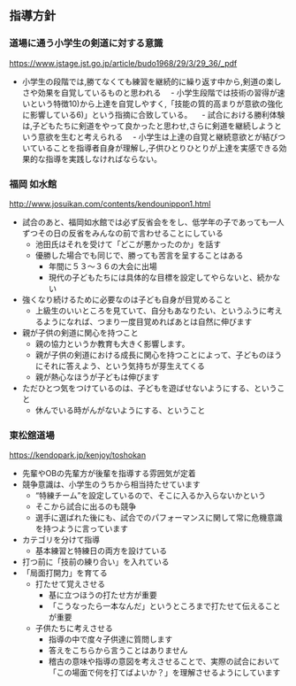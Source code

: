 ## 指導方針

### 道場に通う小学生の剣道に対する意識
https://www.jstage.jst.go.jp/article/budo1968/29/3/29_36/_pdf
- 小学生の段階では,勝てなくても練習を継続的に繰り返す中から,剣道の楽しさや効果を自覚しているものと思われる
　- 小学生段階では技術の習得が速いという特徴10)から上達を自覚しやすく,「技能の質的高まりが意欲の強化に影響している6)」という指摘に合致している。
　- 試合における勝利体験は,子どもたちに剣道をやって良かったと思わせ,さらに剣道を継続しようという意欲を生むと考えられる
　- 小学生は上達の自覚と継続意欲とが結びついていることを指導者自身が理解し,子供ひとりひとりが上達を実感できる効果的な指導を実践しなければならない。

### 福岡 如水館
http://www.josuikan.com/contents/kendounippon1.html
- 試合のあと、福岡如水館では必ず反省会ををし、低学年の子であっても一人ずつその日の反省をみんなの前で言わせることにしている
  - 池田氏はそれを受けて「どこが悪かったのか」を話す
  - 優勝した場合でも同じで、勝っても苦言を呈することはある
    - 年間に５３～３６の大会に出場
    - 現代の子どもたちには具体的な目標を設定してやらないと、続かない
- 強くなり続けるために必要なのは子ども自身が目覚めること
  - 上級生のいいところを見ていて、自分もあなりたい、というふうに考えるようになれば、つまり一度目覚めればあとは自然に伸びます
- 親が子供の剣道に関心を持つこと
  - 親の協力というか教育も大きく影響します。
  - 親が子供の剣道における成長に関心を持つことによって、子どものほうにそれに答えよう、という気持ちが芽生えてくる
  - 親が熱心なほうが子どもは伸びます
- ただひとつ気をつけているのは、子どもを遊ばせないようにする、ということ
  - 休んでいる時がんがないようにする、ということ
  
### 東松舘道場
https://kendopark.jp/kenjoy/toshokan
- 先輩やOBの先輩方が後輩を指導する雰囲気が定着
- 競争意識は、小学生のうちから相当持たせています
  - “特練チーム”を設定しているので、そこに入るか入らないかという
  - そこから試合に出るのも競争
  - 選手に選ばれた後にも、試合でのパフォーマンスに関して常に危機意識を持つように言っています
- カテゴリを分けて指導
  - 基本練習と特練日の両方を設けている
- 打つ前に「技前の練り合い」を入れている
- 「局面打開力」を育てる
  - 打たせて覚えさせる
    - 基に立つほうの打たせ方が重要
    - 「こうなったら一本なんだ」というところまで打たせて伝えることが重要
  - 子供たちに考えさせる
    - 指導の中で度々子供達に質問します
    - 答えをこちらから言うことはありません
    - 稽古の意味や指導の意図を考えさせることで、実際の試合において「この場面で何を打てばよいか？」を理解させるようにしています

